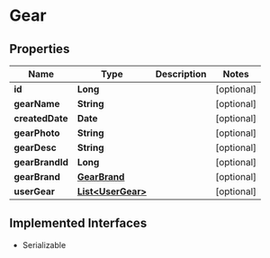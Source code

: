 

# Gear


## Properties

Name | Type | Description | Notes
------------ | ------------- | ------------- | -------------
**id** | **Long** |  |  [optional]
**gearName** | **String** |  |  [optional]
**createdDate** | **Date** |  |  [optional]
**gearPhoto** | **String** |  |  [optional]
**gearDesc** | **String** |  |  [optional]
**gearBrandId** | **Long** |  |  [optional]
**gearBrand** | [**GearBrand**](GearBrand.md) |  |  [optional]
**userGear** | [**List&lt;UserGear&gt;**](UserGear.md) |  |  [optional]


## Implemented Interfaces

* Serializable


